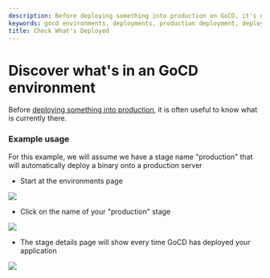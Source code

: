 ```yaml
---
description: Before deploying something into production on GoCD, it's useful to understand what is currently there.
keywords: gocd environments, deployments, production deployment, deploy to environment, deploy application
title: Check What's Deployed
---
```


# Discover what's in an GoCD environment

Before [deploying something into production](rm_deploy_to_environment.html), it is often useful to know what is currently there.

### Example usage

For this example, we will assume we have a stage name "production" that will automatically deploy a binary onto a production server

- Start at the environments page

![](../images/topnav_environments.png)

- Click on the name of your "production" stage

![](../images/2_click_stage_activity.png)

- The stage details page will show every time GoCD has deployed your application

![](../images/3_stage_activity.png)
